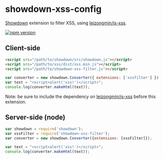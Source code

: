 # showdown-xss-config

[Showdown](https://github.com/showdownjs/showdown) extension to filter XSS, using [leizongmin/js-xss](https://github.com/leizongmin/js-xss).

[![npm version](https://badge.fury.io/js/showdown-xss-filter.svg)](http://badge.fury.io/js/showdown-xss-filter)

## Client-side

```html
<script src="/path/to/showdown/src/showdown.js"></script>
<script src="/path/to/xss/dist/xss.min.js"></script>
<script src="/path/to/showdown-xss-filter.js"></script>
```

```javascript
var converter = new showdown.Converter({ extensions: ['xssfilter'] })
var text = "<script>alert('xss!')</script>";
console.log(converter.makeHtml(text));
```

Note: be sure to include the dependency on [leizongmin/js-xss](https://github.com/leizongmin/js-xss) before this extension.

## Server-side (node)

```javascript
var showdown = require('showdown');
var xssFilter = require('showdown-xss-filter');
var converter = new showdown.Converter({extensions: [xssFilter]});

var text = "<script>alert('xss!')</script>";
console.log(converter.makeHtml(text));
```
